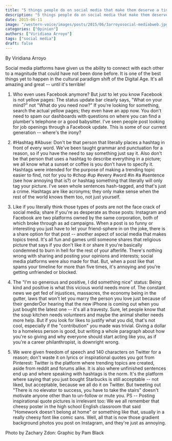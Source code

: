 ```yaml
---
title: "5 things people do on social media that make them deserve a time-out"
description: "5 things people do on social media that make them deserve a time-out"
date: 2015-06-11
image: "/western-voice/images/posts/2015/06/3arroyosocial-mediabweb.jpg"
categories: ["Opinion"]
authors: ["Viridiana Arroyo"]
tags: ["social media"]
draft: false
---
```

By Viridiana Arroyo

Social media platforms have given us the ability to connect with each other to a magnitude that could have not been done before. It is one of the best things yet to happen in the cultural paradigm shift of the Digital Age. It's all amazing and great -- until it's terrible!

1. Who even uses Facebook anymore? But just to let you know Facebook is not yellow pages: The status update bar clearly says, "What on your mind?" not "What do you need now?" If you're looking for something, search the actual yellow pages; they even have an app now. You don't need to spam our dashboards with questions on where you can find a plumber's telephone or a good babysitter. I've seen people post looking for job openings through a Facebook update. This is some of our current generation -- where's the irony?

2. #Hashtag #Abuse: Don't be that person that literally places a hashtag in front of every word. We've been taught grammar and punctuation for a reason, so if you have the need to say something just say it. Also don't be that person that uses a hashtag to describe everything in a picture; we all know what a sunset or coffee is you don't have to specify it. Hashtags were intended for the purpose of making a trending topic easier to find, not for you to #chop #up #every #word #in #a #sentence (see how annoying that is?) or hashtag something that literally will only tag your picture. I've seen whole sentences hash-tagged, and that's just a crime. Hashtags are like acronyms; they only make sense when the rest of the world knows them too, not just yourself.

3. Like if you literally think those types of posts are not the face crack of social media; share if you're as desperate as those posts: Instagram and Facebook are two platforms owned by the same corporation, both of which broke through as ad campaigns. When a post is so funny or interesting you just have to let your friend-sphere in on the joke, there is a share option for that post -- another aspect of social media that makes topics trend. It's all fun and games until someone shares that religious picture that says if you don't like it or share it you're basically condemned to burn in hell for the rest of your afterlife. There's nothing wrong with sharing and posting your opinions and interests; social media platforms were also made for that. But, when a post like that spams your timeline for more than five times, it's annoying and you're getting unfriended or blocked.

4. The "I'm so generous and positive, I did something nice" status: Being kind and positive is what this vicious world needs more of. The constant news we get fed of injustices, massacres, the economy being in the gutter, laws that won't let you marry the person you love just because of their genderÖor hearing that the new iPhone is coming out when you just bought the latest one -- it's all a travesty. Sure, let people know that the soup kitchen needs volunteers and maybe the animal shelter needs more help. But if you look for likes to justify what you did, that's not cool, especially if the "contribution" you made was trivial. Giving a dollar to a homeless person is good, but writing a whole paragraph about how you're so giving and why everyone should start acting like you, as if you're a career philanthropist, is downright wrong.

5. We were given freedom of speech and 140 characters on Twitter for a reason; don't waste it on lyrics or inspirational quotes you got from Pinterest: Twitter is the platform where trending topics are created, aside from reddit and forums alike. It is also where unfinished sentences end up and where speaking with hashtags is the norm. It's the platform where saying that you just bought Starbucks is still acceptable -- not liked, but acceptable, because we all do it on Twitter. But tweeting out "There is no elevator to success, you have to take the stairs" doesn't motivate anyone other than to un-follow or mute you. PS -- Posting inspirational quote pictures is irrelevant too: We we all remember that cheesy poster in the high school English classroom that said "Homework doesn't belong at home" or something like that, usually in a really cheesy font like comic sans. Well, all that is now those gradient background photos you post on Instagram, and they're just as annoying.

Photo by Zachary Zdon: Graphic by Pam Black